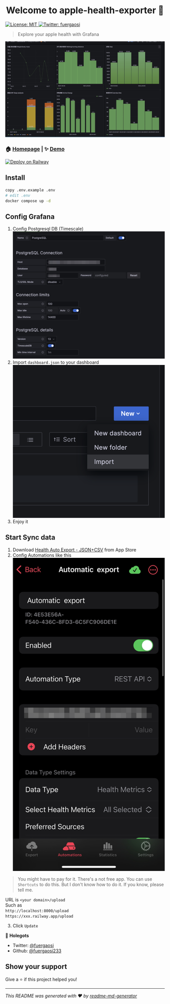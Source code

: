 <h1 align="center">Welcome to apple-health-exporter 👋</h1>

<p>
  <a href="#" target="_blank">
    <img alt="License: MIT" src="https://img.shields.io/badge/License-MIT-yellow.svg" />
  </a>
  <a href="https://twitter.com/fuergaosi" target="_blank">
    <img alt="Twitter: fuergaosi" src="https://img.shields.io/twitter/follow/fuergaosi.svg?style=social" />
  </a>
</p>

> Explore your apple health with Grafana

![Dashbaord](./docs/dashboard.jpeg)
### 🏠 [Homepage](https://github.com/fuergaosi233/apple-health-exporter) | ✨ [Demo](https://grafana-health.y1s1.host/goto/egkRFfmIR?orgId=1)

[![Deploy on Railway](https://railway.app/button.svg)](https://railway.app/template/qZmI-e?referralCode=FaJtD_)

## Install

```sh
copy .env.example .env
# edit .env
docker compose up -d
```

## Config Grafana


1. Config Postgresql DB (Timescale)
![DB](./docs/postgresql.jpeg)
1. Import `dashboard.json` to your dashboard
![DB](./docs/import.png)
1. Enjoy it

## Start Sync data

1. Download [Health Auto Export - JSON+CSV](https://apps.apple.com/us/app/health-auto-export-json-csv/id1115567069) from App Store
2. Config Automations like this 
![Config](./docs/config.png)
> You might have to pay for it. There's a not free app. You can use `Shortcuts` to do this. But I don't know how to do it. If you know, please tell me.  

URL is `<your domain>/upload`  
Such as   
 `http://localhost:8000/upload`  
 `https://xxx.railway.app/upload`  
  
3. Click `Update`

👤 **Holegots**

* Twitter: [@fuergaosi](https://twitter.com/fuergaosi)
* Github: [@fuergaosi233](https://github.com/fuergaosi233)

## Show your support

Give a ⭐️ if this project helped you!

***
_This README was generated with ❤️ by [readme-md-generator](https://github.com/kefranabg/readme-md-generator)_